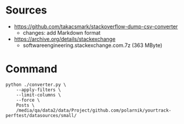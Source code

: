 # Sources

- https://github.com/takacsmark/stackoverflow-dump-csv-converter
  - changes: add Markdown format
- https://archive.org/details/stackexchange
  - softwareengineering.stackexchange.com.7z (363 MByte)

# Command

```shell
python ./converter.py \
    --apply-filters \
    --limit-columns \
    --force \
    Posts \
    /media/qa/data2/data/Project/github.com/polarnik/yourtrack-perftest/datasources/small/
```
